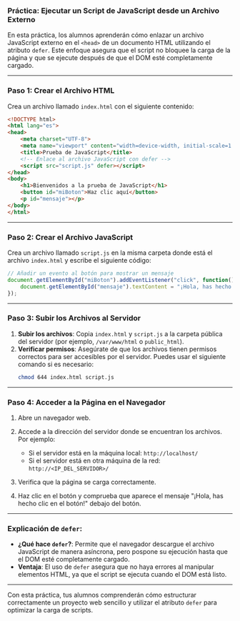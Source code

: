 ### Práctica: Ejecutar un Script de JavaScript desde un Archivo Externo

En esta práctica, los alumnos aprenderán cómo enlazar un archivo JavaScript externo en el `<head>` de un documento HTML utilizando el atributo `defer`. Este enfoque asegura que el script no bloquee la carga de la página y que se ejecute después de que el DOM esté completamente cargado.

---

### Paso 1: Crear el Archivo HTML

Crea un archivo llamado `index.html` con el siguiente contenido:

```html
<!DOCTYPE html>
<html lang="es">
<head>
    <meta charset="UTF-8">
    <meta name="viewport" content="width=device-width, initial-scale=1.0">
    <title>Prueba de JavaScript</title>
    <!-- Enlace al archivo JavaScript con defer -->
    <script src="script.js" defer></script>
</head>
<body>
    <h1>Bienvenidos a la prueba de JavaScript</h1>
    <button id="miBoton">Haz clic aquí</button>
    <p id="mensaje"></p>
</body>
</html>
```

---

### Paso 2: Crear el Archivo JavaScript

Crea un archivo llamado `script.js` en la misma carpeta donde está el archivo `index.html` y escribe el siguiente código:

```javascript
// Añadir un evento al botón para mostrar un mensaje
document.getElementById("miBoton").addEventListener("click", function() {
    document.getElementById("mensaje").textContent = "¡Hola, has hecho clic en el botón!";
});
```

---

### Paso 3: Subir los Archivos al Servidor

1. **Subir los archivos**: Copia `index.html` y `script.js` a la carpeta pública del servidor (por ejemplo, `/var/www/html` o `public_html`).
2. **Verificar permisos**: Asegúrate de que los archivos tienen permisos correctos para ser accesibles por el servidor. Puedes usar el siguiente comando si es necesario:
   ```bash
   chmod 644 index.html script.js
   ```

---

### Paso 4: Acceder a la Página en el Navegador

1. Abre un navegador web.
2. Accede a la dirección del servidor donde se encuentran los archivos. Por ejemplo:
   - Si el servidor está en la máquina local: `http://localhost/`
   - Si el servidor está en otra máquina de la red: `http://<IP_DEL_SERVIDOR>/`

3. Verifica que la página se carga correctamente.
4. Haz clic en el botón y comprueba que aparece el mensaje "¡Hola, has hecho clic en el botón!" debajo del botón.

---

### Explicación de `defer`:
- **¿Qué hace `defer`?**: Permite que el navegador descargue el archivo JavaScript de manera asíncrona, pero pospone su ejecución hasta que el DOM esté completamente cargado.
- **Ventaja**: El uso de `defer` asegura que no haya errores al manipular elementos HTML, ya que el script se ejecuta cuando el DOM está listo.

---

Con esta práctica, tus alumnos comprenderán cómo estructurar correctamente un proyecto web sencillo y utilizar el atributo `defer` para optimizar la carga de scripts.
